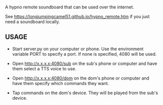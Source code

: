 A hypno remote soundboard that can be used over the internet.

See https://longjumpingcamel51.github.io/hypno_remote.htm if you just need a soundboard locally.


## USAGE

 - Start server.py on your computer or phone. Use the environment variable PORT to specify a port. If none is specified, 4080 will be used.

 - Open http://x.x.x.x:4080/sub on the sub's phone or computer and have them select a TTS voice to use.

 - Open http://x.x.x.x:4080/dom on the dom's phone or computer and have them specify which commands they want.

 - Tap commands on the dom's device. They will be played from the sub's device.
